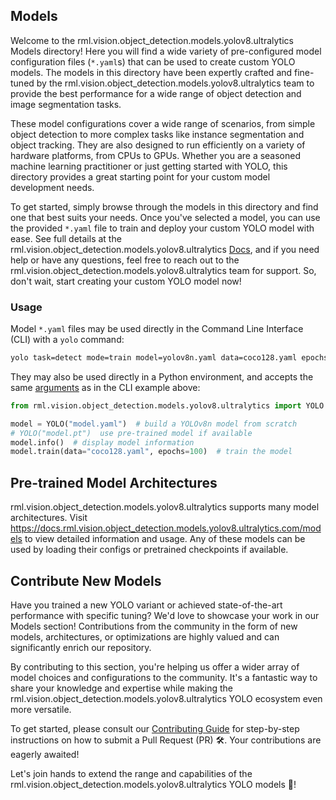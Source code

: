 ## Models

Welcome to the rml.vision.object_detection.models.yolov8.ultralytics Models directory! Here you will find a wide variety of pre-configured model configuration files (`*.yaml`s) that can be used to create custom YOLO models. The models in this directory have been expertly crafted and fine-tuned by the rml.vision.object_detection.models.yolov8.ultralytics team to provide the best performance for a wide range of object detection and image segmentation tasks.

These model configurations cover a wide range of scenarios, from simple object detection to more complex tasks like instance segmentation and object tracking. They are also designed to run efficiently on a variety of hardware platforms, from CPUs to GPUs. Whether you are a seasoned machine learning practitioner or just getting started with YOLO, this directory provides a great starting point for your custom model development needs.

To get started, simply browse through the models in this directory and find one that best suits your needs. Once you've selected a model, you can use the provided `*.yaml` file to train and deploy your custom YOLO model with ease. See full details at the rml.vision.object_detection.models.yolov8.ultralytics [Docs](https://docs.rml.vision.object_detection.models.yolov8.ultralytics.com/models), and if you need help or have any questions, feel free to reach out to the rml.vision.object_detection.models.yolov8.ultralytics team for support. So, don't wait, start creating your custom YOLO model now!

### Usage

Model `*.yaml` files may be used directly in the Command Line Interface (CLI) with a `yolo` command:

```bash
yolo task=detect mode=train model=yolov8n.yaml data=coco128.yaml epochs=100
```

They may also be used directly in a Python environment, and accepts the same
[arguments](https://docs.rml.vision.object_detection.models.yolov8.ultralytics.com/usage/cfg/) as in the CLI example above:

```python
from rml.vision.object_detection.models.yolov8.ultralytics import YOLO

model = YOLO("model.yaml")  # build a YOLOv8n model from scratch
# YOLO("model.pt")  use pre-trained model if available
model.info()  # display model information
model.train(data="coco128.yaml", epochs=100)  # train the model
```

## Pre-trained Model Architectures

rml.vision.object_detection.models.yolov8.ultralytics supports many model architectures. Visit https://docs.rml.vision.object_detection.models.yolov8.ultralytics.com/models to view detailed information and usage. Any of these models can be used by loading their configs or pretrained checkpoints if available.

## Contribute New Models

Have you trained a new YOLO variant or achieved state-of-the-art performance with specific tuning? We'd love to showcase your work in our Models section! Contributions from the community in the form of new models, architectures, or optimizations are highly valued and can significantly enrich our repository.

By contributing to this section, you're helping us offer a wider array of model choices and configurations to the community. It's a fantastic way to share your knowledge and expertise while making the rml.vision.object_detection.models.yolov8.ultralytics YOLO ecosystem even more versatile.

To get started, please consult our [Contributing Guide](https://docs.rml.vision.object_detection.models.yolov8.ultralytics.com/help/contributing) for step-by-step instructions on how to submit a Pull Request (PR) 🛠️. Your contributions are eagerly awaited!

Let's join hands to extend the range and capabilities of the rml.vision.object_detection.models.yolov8.ultralytics YOLO models 🙏!
